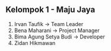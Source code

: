 ## Kelompok 1 - Maju Jaya

1. Irvan Taufik -> Team Leader 
2. Bena Maharani -> Project Manager
3. Bima Agung Setya Budi -> Developer
4. Zidan Hikmawan
